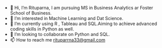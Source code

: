 - 👋 Hi, I’m Rituparna, I am pursuing MS in Business Analytics ar Foster School of Business.
- 👀 I’m interested in Machine Learning and Dat Science.
- 🌱 I’m currently using R , Tableau and SQL.Aiming to achieve advanced coding skills in Python as well.
- 💞️ I’m looking to collaborate on Python and SQL.
- 📫 How to reach me rituparrna33@gmail.com

<!---
rituparrna33/rituparrna33 is a ✨ special ✨ repository because its `README.md` (this file) appears on your GitHub profile.
You can click the Preview link to take a look at your changes.
--->
